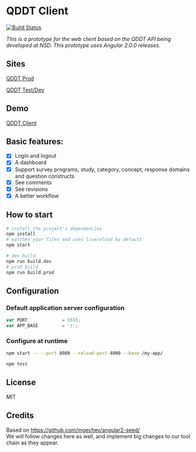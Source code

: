 # QDDT Client

[![Build Status](https://travis-ci.org/DASISH/qddt-client.svg?branch=devel)](https://travis-ci.org/DASISH/qddt-client)

*This is a prototype for the web client based on the QDDT API being developed at NSD. This prototype uses Angular 2.0.0 releases.*

## Sites

[QDDT Prod](https://qddt.nsd.no)

[QDDT Test/Dev](http://qddt-test.nsd.no)

## Demo

[QDDT Client](http://dasish.github.io/qddt-client/)

## Basic features:

- [x] Login and logout
- [x] A dashboard
- [x] Support survey programs, study, category, concept, response domains and question constructs
- [x] See comments
- [x] See revisions
- [x] A better workflow

## How to start

```bash
# install the project's dependencies
npm install
# watches your files and uses livereload by default
npm start

# dev build
npm run build.dev
# prod build
npm run build.prod
```

## Configuration

### Default application server configuration

```javascript
var PORT             = 5555;
var APP_BASE         = '/';
```

### Configure at runtime

```bash
npm start -- --port 8080 --reload-port 4000 --base /my-app/
```
```bash
npm test
```

## License

MIT

## Credits

Based on https://github.com/mgechev/angular2-seed/  
We will follow changes here as well, and implement big changes to our tool chain as they appear.
